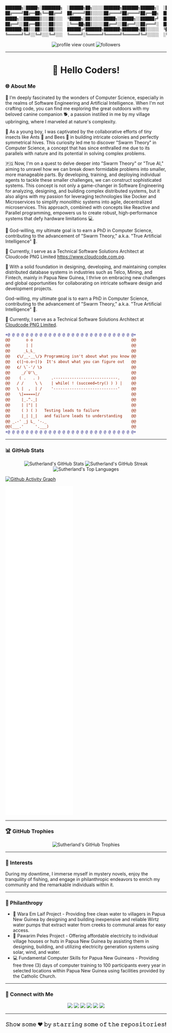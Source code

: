 ```diff

███████╗░█████╗░████████╗  ░██████╗██╗░░░░░███████╗███████╗██████╗░  ░█████╗░░█████╗░██████╗░███████╗
██╔════╝██╔══██╗╚══██╔══╝  ██╔════╝██║░░░░░██╔════╝██╔════╝██╔══██╗  ██╔══██╗██╔══██╗██╔══██╗██╔════╝
█████╗░░███████║░░░██║░░░  ╚█████╗░██║░░░░░█████╗░░█████╗░░██████╔╝  ██║░░╚═╝██║░░██║██║░░██║█████╗░░
██╔══╝░░██╔══██║░░░██║░░░  ░╚═══██╗██║░░░░░██╔══╝░░██╔══╝░░██╔═══╝░  ██║░░██╗██║░░██║██║░░██║██╔══╝░░
███████╗██║░░██║░░░██║░░░  ██████╔╝███████╗███████╗███████╗██║░░░░░  ╚█████╔╝╚█████╔╝██████╔╝███████╗
╚══════╝╚═╝░░╚═╝░░░╚═╝░░░  ╚═════╝░╚══════╝╚══════╝╚══════╝╚═╝░░░░░  ░╚════╝░░╚════╝░╚═════╝░╚══════╝
```
<p align="center">
  <img src="https://komarev.com/ghpvc/?username=sutherlandnele&style=flat-square&color=blue" alt="profile view count"/>
  <img src="https://img.shields.io/github/followers/sutherlandnele?label=Followers&style=social" alt="followers"/>
</p>

---

<h1 align="center">👋 Hello Coders!</h1>

### 🌐 About Me

👀 I’m deeply fascinated by the wonders of Computer Science, especially in the realms of Software Engineering and Artificial Intelligence. When I'm not crafting code, you can find me exploring the great outdoors with my beloved canine companion 🐕, a passion instilled in me by my village upbringing, where I marveled at nature's complexity.

🐜 As a young boy, I was captivated by the collaborative efforts of tiny insects like Ants 🐜 and Bees 🐝 in building intricate colonies and perfectly symmetrical hives. This curiosity led me to discover "Swarm Theory" in Computer Science, a concept that has since enthralled me due to its parallels with nature and its potential in solving complex problems.

🇵🇬 Now, I'm on a quest to delve deeper into "Swarm Theory" or "True AI," aiming to unravel how we can break down formidable problems into smaller, more manageable parts. By developing, training, and deploying individual agents to tackle these smaller challenges, we can construct sophisticated systems. This concept is not only a game-changer in Software Engineering for analyzing, designing, and building complex distributed systems, but it also aligns with my passion for leveraging technologies like Docker and Microservices to simplify monolithic systems into agile, decentralized microservices. This approach, combined with concepts like Reactive and Parallel programming, empowers us to create robust, high-performance systems that defy hardware limitations 💻.

👼 God-willing, my ultimate goal is to earn a PhD in Computer Science, contributing to the advancement of "Swarm Theory," a.k.a. "True Artificial Intelligence" 🤖.

🌱 Currently, I serve as a Technical Software Solutions Architect at Cloudcode PNG Limited https://www.cloudcode.com.pg.

💞️ With a solid foundation in designing, developing, and maintaining complex distributed database systems in industries such as Telco, Mining, and Fintech, mainly in Papua New Guinea, I thrive on embracing new challenges and global opportunities for collaborating on intricate software design and development projects.

God-willing, my ultimate goal is to earn a PhD in Computer Science, contributing to the advancement of "Swarm Theory," a.k.a. "True Artificial Intelligence" 🤖.

🌱 Currently, I serve as a Technical Software Solutions Architect at [Cloudcode PNG Limited](https://www.cloudcode.com.pg).

```diff
+@ @ @ @ @ @ @ @ @ @ @ @ @ @ @ @ @ @ @ @ @ @ @ @ @ @ @ @+
@@       o o                                           @@
@@       | |                                           @@
@@      _L_L_                                          @@
@@   ❮\/__-__\/❯ Programming isn't about what you know @@
@@   ❮(|~o.o~|)❯  It's about what you can figure out   @@
@@   ❮/ \`-'/ \❯                                       @@
@@     _/`U'\_                                         @@
@@    ( .   . )     .----------------------------.     @@
@@   / /     \ \    | while( ! (succeed=try() ) ) |    @@
@@   \ |  ,  | /    '----------------------------'     @@
@@    \|=====|/                                        @@
@@     |_.^._|                                         @@
@@     | |"| |                                         @@
@@     ( ) ( )   Testing leads to failure              @@
@@     |_| |_|   and failure leads to understanding    @@
@@ _.-' _j L_ '-._                                     @@
@@(___.'     '.___)                                    @@
+@ @ @ @ @ @ @ @ @ @ @ @ @ @ @ @ @ @ @ @ @ @ @ @ @ @ @ @+
```

---

### 📊 GitHub Stats

<p align="center">
  <img src="https://github-readme-stats.vercel.app/api?username=sutherlandnele&show_icons=true&theme=algolia" alt="Sutherland's GitHub Stats"/>
  <img src="https://github-readme-streak-stats.herokuapp.com/?user=sutherlandnele&theme=algolia" alt="Sutherland's GitHub Streak"/>
  <img src="https://github-readme-stats.vercel.app/api/top-langs/?username=sutherlandnele&layout=compact&theme=algolia" alt="Sutherland's Top Languages"/>
</p>

[![Github Activity Graph](https://github-readme-activity-graph.vercel.app/graph?username=sutherlandnele&theme=github-compact)](https://github.com/sutherlandnele/github-readme-activity-graph)

![GitHub Metrics](./github-metrics.svg)

---

### 🏆 GitHub Trophies

<p align="center">
  <img src="https://github-profile-trophy.vercel.app/?username=sutherlandnele&theme=nord&column=7" alt="Sutherland's GitHub Trophies"/>
</p>

---

### 🎣 Interests

During my downtime, I immerse myself in mystery novels, enjoy the tranquility of fishing, and engage in philanthropic endeavors to enrich my community and the remarkable individuals within it.

---

### 🚀 Philanthropy

* 🚰 Wara Em Laif Project - Providing free clean water to villagers in Papua New Guinea by designing and building inexpensive and reliable Wirtz water pumps that extract water from creeks to communal areas for easy access.
* 🔌 Pawarim Peles Project - Offering affordable electricity to individual village houses or huts in Papua New Guinea by assisting them in designing, building, and utilizing electricity generation systems using solar, wind, and water.
* 💻 Fundamental Computer Skills for Papua New Guineans - Providing free three (3) days of computer training to 100 participants every year in selected locations within Papua New Guinea using facilities provided by the Catholic Church.

---

### 🤝 Connect with Me

<p align="center">
  <a href="https://www.linkedin.com/in/suthzy/" target="_blank"><img src="https://img.shields.io/badge/-LinkedIn-%230077B5?style=flat&logo=LinkedIn&logoColor=white"/></a>
  <a href="https://twitter.com/suthzy" target="_blank"><img src="https://img.shields.io/twitter/follow/suthzy?label=Follow&style=social" /></a>
  <a href="https://g.dev/suthzy" target="_blank"><img src="https://img.shields.io/badge/-Google_Developer-%234285F4?style=flat&logo=Google&logoColor=white" /></a>
  <a href="https://www.youtube.com/channel/UCTwEHtse7yzRgVm4HZRIbT" target="_blank"><img src="https://img.shields.io/badge/-YouTube-%23FF0000?style=flat&logo=YouTube&logoColor=white"/></a>
  <a href="https://www.facebook.com/cloudcodepng" target="_blank"><img src="https://img.shields.io/badge/-Facebook-%231877F2?style=flat&logo=Facebook&logoColor=white"/></a>
  <a href="https://wa.me/+67579264133" target="_blank"><img src="https://img.shields.io/badge/-WhatsApp-%2325D366?style=flat&logo=WhatsApp&logoColor=white"/></a>

</p>

---

<div align="center">

### 𝚂𝚑𝚘𝚠 𝚜𝚘𝚖𝚎 ❤️ 𝚋𝚢 𝚜𝚝𝚊𝚛𝚛𝚒𝚗𝚐 𝚜𝚘𝚖𝚎 𝚘𝚏 𝚝𝚑𝚎 𝚛𝚎𝚙𝚘𝚜𝚒𝚝𝚘𝚛𝚒𝚎𝚜!

</div>

